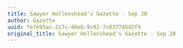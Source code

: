```yaml
---
title: Sawyer Hollenshead's Gazette - Sep 20
author: Gazette
uuid: fe7e95ac-2c7c-46eb-9c92-7c03774542f9
original_title: Sawyer Hollenshead's Gazette - Sep 20
---
```


